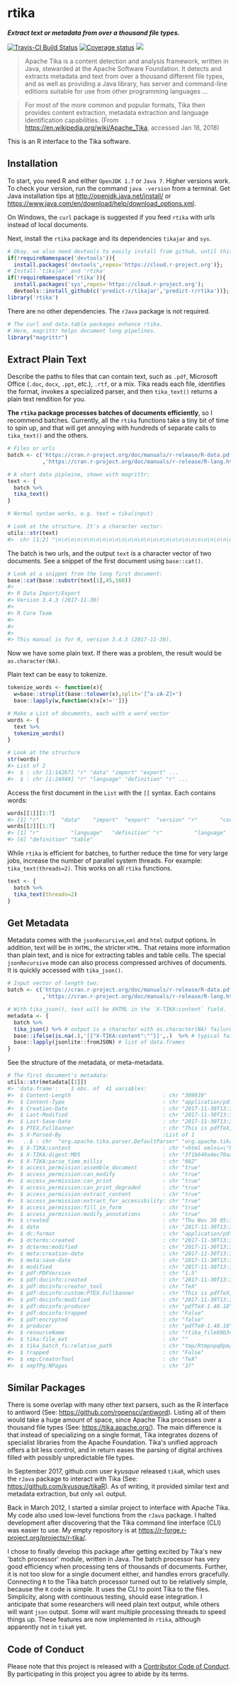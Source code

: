 
rtika
=====

***Extract text or metadata from over a thousand file types.***

[![Travis-CI Build Status](https://travis-ci.org/predict-r/rtika.svg?branch=master)](https://travis-ci.org/predict-r/rtika) [![Coverage status](https://codecov.io/gh/predict-r/rtika/branch/master/graph/badge.svg)](https://codecov.io/github/predict-r/rtika?branch=master) [![](https://badges.ropensci.org/191_status.svg)](https://github.com/ropensci/onboarding/issues/191)

> Apache Tika is a content detection and analysis framework, written in Java, stewarded at the Apache Software Foundation. It detects and extracts metadata and text from over a thousand different file types, and as well as providing a Java library, has server and command-line editions suitable for use from other programming languages ...

> For most of the more common and popular formats, Tika then provides content extraction, metadata extraction and language identification capabilities. (From <https://en.wikipedia.org/wiki/Apache_Tika>, accessed Jan 18, 2018)

This is an R interface to the Tika software.

Installation
------------

To start, you need R and either `OpenJDK 1.7` or `Java 7`. Higher versions work. To check your version, run the command `java -version` from a terminal. Get Java installation tips at <http://openjdk.java.net/install/> or <https://www.java.com/en/download/help/download_options.xml>.

On Windows, the `curl` package is suggested if you feed `rtika` with urls instead of local documents.

Next, install the `rtika` package and its dependencies `tikajar` and `sys`.

``` r
# Okay, we also need devtools to easily install from github, until this is all on CRAN 
if(!requireNamespace('devtools')){
  install.packages('devtools',repos='https://cloud.r-project.org')};
# Install 'tikajar' and 'rtika'
if(!requireNamespace('rtika')){
  install.packages('sys',repos='https://cloud.r-project.org');
  devtools::install_github(c('predict-r/tikajar','predict-r/rtika'))};
library('rtika')  
```

There are no other dependencies. The `rJava` package is not required.

``` r
# The curl and data.table packages enhance rtika.
# Here, magrittr helps document long pipelines.
library("magrittr")
```

Extract Plain Text
------------------

Describe the paths to files that can contain text, such as `.pdf`, Microsoft Office (`.doc`, `docx`, `.ppt`, etc.), `.rtf`, or a mix. Tika reads each file, identifies the format, invokes a specialized parser, and then `tika_text()` returns a plain text rendition for you.

**The `rtika` package processes batches of documents efficiently**, so I recommend batches. Currently, all the `rtika` functions take a tiny bit of time to spin up, and that will get annoying with hundreds of separate calls to `tika_text()` and the others.

``` r
# Files or urls
batch <- c('https://cran.r-project.org/doc/manuals/r-release/R-data.pdf'
           ,'https://cran.r-project.org/doc/manuals/r-release/R-lang.html')

# A short data pipleine, shown with magrittr:
text <- {
  batch %>%
  tika_text() 
}

# Normal syntax works, e.g. text = tika(input)

# Look at the structure. It's a character vector:
utils::str(text)
#>  chr [1:2] "\n\n\n\n\n\n\n\n\n\n\n\n\n\n\n\n\n\n\n\n\n\n\n\n\n\n\n\n\n\n\n\n\n\n\n\n\n\n\n\n\n\n\n\n\nR Data Import/Export\"| __truncated__ ...
```

The batch is two urls, and the output `text` is a character vector of two documents. See a snippet of the first document using `base::cat()`.

``` r
# Look at a snippet from the long first document:
base::cat(base::substr(text[1],45,160)) 
#> 
#> R Data Import/Export
#> Version 3.4.3 (2017-11-30)
#> 
#> R Core Team
#> 
#> 
#> 
#> This manual is for R, version 3.4.3 (2017-11-30).
```

Now we have some plain text. If there was a problem, the result would be `as.character(NA)`.

Plain text can be easy to tokenize.

``` r
tokenize_words <- function(x){
  w=base::strsplit(base::tolower(x),split='[^a-zA-Z]+')
  base::lapply(w,function(x)x[x!=''])}

# Make a List of documents, each with a word vector
words <- {
  text %>% 
  tokenize_words()
}

# Look at the structure
str(words)
#> List of 2
#>  $ : chr [1:14267] "r" "data" "import" "export" ...
#>  $ : chr [1:24949] "r" "language" "definition" "r" ...
```

Access the first document in the `List` with the `[[` syntax. Each contains words:

``` r
words[[1]][1:7] 
#> [1] "r"       "data"    "import"  "export"  "version" "r"       "core"
words[[2]][1:7] 
#> [1] "r"          "language"   "definition" "r"          "language"  
#> [6] "definition" "table"
```

While `rtika` is efficient for batches, to further reduce the time for very large jobs, increase the number of parallel system threads. For example: `tika_text(threads=2)`. This works on all `rtika` functions.

``` r
text <- {
  batch %>%
  tika_text(threads=2) 
}
```

Get Metadata
------------

Metadata comes with the `jsonRecursive`,`xml` and `html` output options. In addition, text will be in `XHTML`, the stricter `HTML`. That retains more information than plain text, and is nice for extracting tables and table cells. The special `jsonRecursive` mode can also process compressed archives of documents. It is quickly accessed with `tika_json()`.

``` r
# Input vector of length two:
batch <- c('https://cran.r-project.org/doc/manuals/r-release/R-data.pdf'
           ,'https://cran.r-project.org/doc/manuals/r-release/R-lang.html')

# With tika_json(), text will be XHTML in the `X-TIKA:content` field.
metadata <- {
  batch %>%
  tika_json() %>% # output is a character with as.character(NA) failures
  base::ifelse(is.na(.),'[{"X-TIKA:content":""}]',.)  %>% # typical failures handled
  base::lapply(jsonlite::fromJSON) # list of data.frames
}
```

See the structure of the metadata, or meta-metadata.

``` r
# The first document's metadata:
utils::str(metadata[[1]])
#> 'data.frame':    1 obs. of  41 variables:
#>  $ Content-Length                             : chr "309939"
#>  $ Content-Type                               : chr "application/pdf"
#>  $ Creation-Date                              : chr "2017-11-30T13:39:02Z"
#>  $ Last-Modified                              : chr "2017-11-30T13:39:02Z"
#>  $ Last-Save-Date                             : chr "2017-11-30T13:39:02Z"
#>  $ PTEX.Fullbanner                            : chr "This is pdfTeX, Version 3.14159265-2.6-1.40.18 (TeX Live 2017/Debian) kpathsea version 6.2.3"
#>  $ X-Parsed-By                                :List of 1
#>   ..$ : chr  "org.apache.tika.parser.DefaultParser" "org.apache.tika.parser.pdf.PDFParser"
#>  $ X-TIKA:content                             : chr "<html xmlns=\"http://www.w3.org/1999/xhtml\">\n<head>\n<meta name=\"date\" content=\"2017-11-30T13:39:02Z\" />\"| __truncated__
#>  $ X-TIKA:digest:MD5                          : chr "3f1b649a4ec70aaa4c2dad4eade8b430"
#>  $ X-TIKA:parse_time_millis                   : chr "982"
#>  $ access_permission:assemble_document        : chr "true"
#>  $ access_permission:can_modify               : chr "true"
#>  $ access_permission:can_print                : chr "true"
#>  $ access_permission:can_print_degraded       : chr "true"
#>  $ access_permission:extract_content          : chr "true"
#>  $ access_permission:extract_for_accessibility: chr "true"
#>  $ access_permission:fill_in_form             : chr "true"
#>  $ access_permission:modify_annotations       : chr "true"
#>  $ created                                    : chr "Thu Nov 30 05:39:02 PST 2017"
#>  $ date                                       : chr "2017-11-30T13:39:02Z"
#>  $ dc:format                                  : chr "application/pdf; version=1.5"
#>  $ dcterms:created                            : chr "2017-11-30T13:39:02Z"
#>  $ dcterms:modified                           : chr "2017-11-30T13:39:02Z"
#>  $ meta:creation-date                         : chr "2017-11-30T13:39:02Z"
#>  $ meta:save-date                             : chr "2017-11-30T13:39:02Z"
#>  $ modified                                   : chr "2017-11-30T13:39:02Z"
#>  $ pdf:PDFVersion                             : chr "1.5"
#>  $ pdf:docinfo:created                        : chr "2017-11-30T13:39:02Z"
#>  $ pdf:docinfo:creator_tool                   : chr "TeX"
#>  $ pdf:docinfo:custom:PTEX.Fullbanner         : chr "This is pdfTeX, Version 3.14159265-2.6-1.40.18 (TeX Live 2017/Debian) kpathsea version 6.2.3"
#>  $ pdf:docinfo:modified                       : chr "2017-11-30T13:39:02Z"
#>  $ pdf:docinfo:producer                       : chr "pdfTeX-1.40.18"
#>  $ pdf:docinfo:trapped                        : chr "False"
#>  $ pdf:encrypted                              : chr "false"
#>  $ producer                                   : chr "pdfTeX-1.40.18"
#>  $ resourceName                               : chr "rtika_file69b34963e4d3"
#>  $ tika:file_ext                              : chr ""
#>  $ tika_batch_fs:relative_path                : chr "tmp/RtmpnpqOpm/rtika_file69b34963e4d3"
#>  $ trapped                                    : chr "False"
#>  $ xmp:CreatorTool                            : chr "TeX"
#>  $ xmpTPg:NPages                              : chr "37"
```

Similar Packages
----------------

There is some overlap with many other text parsers, such as the R interface to antiword (See: <https://github.com/ropensci/antiword>). Listing all of them would take a huge amount of space, since Apache Tika processes over a thousand file types (See: <https://tika.apache.org/>). The main difference is that instead of specializing on a single format, Tika integrates dozens of specialist libraries from the Apache Foundation. Tika's unified approach offers a bit less control, and in return eases the parsing of digital archives filled with possibly unpredictable file types.

In September 2017, github.com user *kyusque* released `tikaR`, which uses the `rJava` package to interact with Tika (See: <https://github.com/kyusque/tikaR>). As of writing, it provided similar text and metadata extraction, but only `xml` output.

Back in March 2012, I started a similar project to interface with Apache Tika. My code also used low-level functions from the `rJava` package. I halted development after discovering that the Tika command line interface (CLI) was easier to use. My empty repository is at <https://r-forge.r-project.org/projects/r-tika/>.

I chose to finally develop this package after getting excited by Tika's new 'batch processor' module, written in Java. The batch processor has very good efficiency when processing tens of thousands of documents. Further, it is not too slow for a single document either, and handles errors gracefully. Connecting `R` to the Tika batch processor turned out to be relatively simple, because the `R` code is simple. It uses the CLI to point Tika to the files. Simplicity, along with continuous testing, should ease integration. I anticipate that some researchers will need plain text output, while others will want `json` output. Some will want multiple processing threads to speed things up. These features are now implemented in `rtika`, although apparently not in `tikaR` yet.

Code of Conduct
---------------

Please note that this project is released with a [Contributor Code of Conduct](CONDUCT.md). By participating in this project you agree to abide by its terms.
